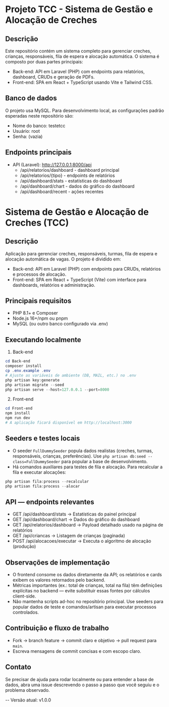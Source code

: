 Projeto TCC - Sistema de Gestão e Alocação de Creches
===============================================

Descrição
--------

Este repositório contém um sistema completo para gerenciar creches, crianças, responsáveis, fila de espera e alocação automática. O sistema é composto por duas partes principais:

- Back-end: API em Laravel (PHP) com endpoints para relatórios, dashboard, CRUDs e geração de PDFs.
- Front-end: SPA em React + TypeScript usando Vite e Tailwind CSS.

Banco de dados
-------------

O projeto usa MySQL. Para desenvolvimento local, as configurações padrão esperadas neste repositório são:

- Nome do banco: testetcc
- Usuário: root
- Senha: (vazia)

Endpoints principais
--------------------

- API (Laravel): http://127.0.0.1:8000/api
  - /api/relatorios/dashboard  - dashboard principal
  - /api/relatorios/{tipo}     - endpoints de relatórios
  - /api/dashboard/stats       - estatísticas do dashboard
  - /api/dashboard/chart       - dados do gráfico do dashboard
  - /api/dashboard/recent      - ações recentes
# Sistema de Gestão e Alocação de Creches (TCC)

Descrição
---------

Aplicação para gerenciar creches, responsáveis, turmas, fila de espera e alocação automática de vagas. O projeto é dividido em:

- Back-end: API em Laravel (PHP) com endpoints para CRUDs, relatórios e processos de alocação.
- Front-end: SPA em React + TypeScript (Vite) com interface para dashboards, relatórios e administração.

Principais requisitos
---------------------

- PHP 8.1+ e Composer
- Node.js 16+/npm ou pnpm
- MySQL (ou outro banco configurado via .env)

Executando localmente
---------------------

1) Back-end

```powershell
cd Back-end
composer install
cp .env.example .env
# Ajuste as variáveis de ambiente (DB, MAIL, etc.) no .env
php artisan key:generate
php artisan migrate --seed
php artisan serve --host=127.0.0.1 --port=8000
```

2) Front-end

```powershell
cd Front-end
npm install
npm run dev
# A aplicação ficará disponível em http://localhost:3000
```

Seeders e testes locais
-----------------------

- O seeder `FullDummySeeder` popula dados realistas (creches, turmas, responsáveis, crianças, preferências). Use `php artisan db:seed --class=FullDummySeeder` para popular a base de desenvolvimento.
- Há comandos auxiliares para testes de fila e alocação. Para recalcular a fila e executar alocações:

```powershell
php artisan fila:process --recalcular
php artisan fila:process --alocar
```

API — endpoints relevantes
-------------------------

- GET /api/dashboard/stats       -> Estatísticas do painel principal
- GET /api/dashboard/chart       -> Dados do gráfico do dashboard
- GET /api/relatorios/dashboard  -> Payload detalhado usado na página de relatórios
- GET /api/criancas              -> Listagem de crianças (paginada)
- POST /api/alocacoes/executar   -> Executa o algoritmo de alocação (produção)

Observações de implementação
----------------------------

- O frontend consome os dados diretamente da API; os relatórios e cards exibem os valores retornados pelo backend.
- Métricas importantes (ex.: total de crianças, total na fila) têm definições explícitas no backend — evite substituir essas fontes por cálculos client-side.
- Não mantenha scripts ad-hoc no repositório principal. Use seeders para popular dados de teste e comandos/artisan para executar processos controlados.

Contribuição e fluxo de trabalho
--------------------------------

- Fork -> branch feature -> commit claro e objetivo -> pull request para `main`.
- Escreva mensagens de commit concisas e com escopo claro.

Contato
-------

Se precisar de ajuda para rodar localmente ou para entender a base de dados, abra uma issue descrevendo o passo a passo que você seguiu e o problema observado.

--
Versão atual: v1.0.0
